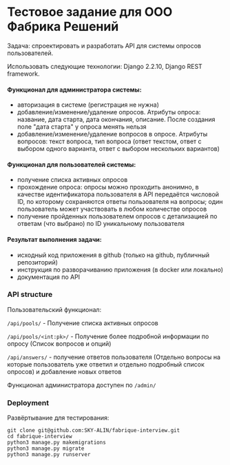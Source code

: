 # Тестовое задание для ООО Фабрика Решений

Задача: спроектировать и разработать API для системы опросов пользователей.

Использовать следующие технологии: Django 2.2.10, Django REST framework.

#### Функционал для администратора системы:

- авторизация в системе (регистрация не нужна)
- добавление/изменение/удаление опросов. Атрибуты опроса: название, дата старта, дата окончания, описание. После создания поле "дата старта" у опроса менять нельзя
- добавление/изменение/удаление вопросов в опросе. Атрибуты вопросов: текст вопроса, тип вопроса (ответ текстом, ответ с выбором одного варианта, ответ с выбором нескольких вариантов)

#### Функционал для пользователей системы:

- получение списка активных опросов
- прохождение опроса: опросы можно проходить анонимно, в качестве идентификатора пользователя в API передаётся числовой ID, по которому сохраняются ответы пользователя на вопросы; один пользователь может участвовать в любом количестве опросов
- получение пройденных пользователем опросов с детализацией по ответам (что выбрано) по ID уникальному пользователя

#### Результат выполнения задачи:

- исходный код приложения в github (только на github, публичный репозиторий)
- инструкция по разворачиванию приложения (в docker или локально)
- документация по API

### API structure

Пользовательский функционал:

`/api/pools/` - Получение списка активных опросов

`/api/pools/<int:pk>/` - Получение более подробной информации по опросу (Список вопросов и опций)

`/api/answers/` - получение ответов пользователя (Отдельно вопросы на которые пользователь уже ответил и отдельно подробный список опросов) и добавление новых ответов

Функционал администратора доступен по `/admin/`

### Deployment

Развёртывание для тестирования:

```shell
git clone git@github.com:SKY-ALIN/fabrique-interview.git
cd fabrique-interview
python3 manage.py makemigrations
python3 manage.py migrate
python3 manage.py runserver
```
